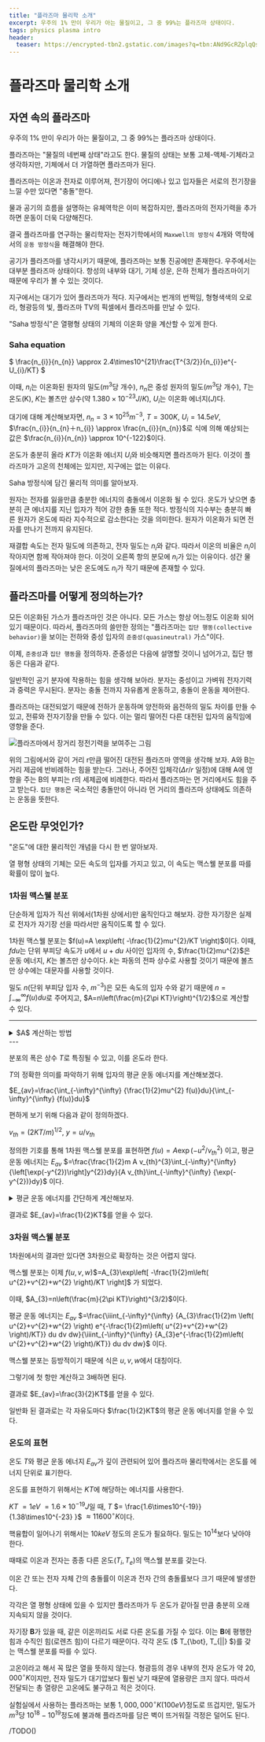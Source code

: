 ```yaml
---
title: "플라즈마 물리학 소개"
excerpt: 우주의 1% 만이 우리가 아는 물질이고, 그 중 99%는 플라즈마 상태이다.
tags: physics plasma intro
header:
  teaser: https://encrypted-tbn2.gstatic.com/images?q=tbn:ANd9GcRZplqQsfMnOSyYRjjzr6zXYM-zkt-rm1oeXLK_GKncRFjhT2_n
---
```


# 플라즈마 물리학 소개
## 자연 속의 플라즈마
우주의 1% 만이 우리가 아는 물질이고, 그 중 99%는 플라즈마 상태이다. 

플라즈마는 "물질의 네번째 상태"라고도 한다. 물질의 상태는 보통 고체-액체-기체라고 생각하지만, 기체에서 더 가열하면 플라즈마가 된다.

플라즈마는 이온과 전자로 이루어져, 전기장이 어디에나 있고 입자들은 서로의 전기장을 느낄 수만 있다면 "충돌"한다.

물과 공기의 흐름을 설명하는 유체역학은 이미 복잡하지만, 플라즈마의 전자기력을 추가하면 운동이 더욱 다양해진다.

결국 플라즈마를 연구하는 물리학자는 전자기학에서의 `Maxwell의 방정식` 4개와 역학에서의 `운동 방정식`을 해결해야 한다.

공기가 플라즈마를 냉각시키기 때문에, 플라즈마는 보통 진공에만 존재한다. 우주에서는 대부분 플라즈마 상태이다. 항성의 내부와 대기, 기체 성운, 은하 전체가 플라즈마이기 때문에 우리가 볼 수 있는 것이다.

지구에서는 대기가 있어 플라즈마가 적다. 지구에서는 번개의 번쩍임, 형형색색의 오로라, 형광등의 빛, 플라즈마 TV의 픽셀에서 플라즈마를 만날 수 있다.

"Saha 방정식"은 열평형 상태의 기체의 이온화 양을 계산할 수 있게 한다.

### Saha equation
$ \frac{n_{i}}{n_{n}} \approx 2.4\times10^{21}\frac{T^{3/2}}{n_{i}}e^{-U_{i}/KT} $

이때, $n_{i}$는 이온화된 원자의 밀도($m^{3}$당 개수), $n_{n}$은 중성 원자의 밀도($m^{3}$당 개수), $T$는 온도(K), $K$는 볼츠만 상수(약 $1.380\times10^{−23} J/K$), $U_{i}$는 이온화 에너지($J$)다.

대기에 대해 계산해보자면, $n_{n}=3\times10^{25}m^{-3}$, $T=300K$, $U_{i}=14.5eV$, $\frac{n_{i}}{n_{n}＋n_{i}} \approx \frac{n_{i}}{n_{n}}$로 식에 의해 예상되는 값은 $\frac{n_{i}}{n_{n}} \approx 10^{-122}$이다.

온도가 충분히 올라 $KT$가 이온화 에너지 $U_{i}$와 비슷해지면 플라즈마가 된다. 이것이 플라즈마가 고온의 천체에는 있지만, 지구에는 없는 이유다.

Saha 방정식에 담긴 물리적 의미를 알아보자. 

원자는 전자를 잃을만큼 충분한 에너지의 충돌에서 이온화 될 수 있다. 온도가 낮으면 충분히 큰 에너지를 지닌 입자가 적어 강한 충돌 또한 적다. 방정식의 지수부는 충분히 빠른 원자가 온도에 따라 지수적으로 감소한다는 것을 의미한다. 원자가 이온화가 되면 전자를 만나기 전까지 유지된다. 

재결합 속도는 전자 밀도에 의존하고, 전자 밀도는 $n_{i}$와 같다. 따라서 이온의 비율은 $n_{i}$이 작아지면 함께 작아져야 한다. 이것이 오른쪽 항의 분모에 $n_{i}$가 있는 이유이다. 성간 물질에서의 플라즈마는 낮은 온도에도 $n_{i}$가 작기 때문에 존재할 수 있다.

## 플라즈마를 어떻게 정의하는가?

모든 이온화된 가스가 플라즈마인 것은 아니다. 모든 가스는 항상 어느정도 이온화 되어있기 때문이다. 따라서, 플라즈마의 쓸만한 정의는 "플라즈마는 `집단 행동(collective behavior)`을 보이는 전하와 중성 입자의 `준중성(quasineutral)` 가스"이다.

이제, `준중성`과 `집단 행동`을 정의하자. 준중성은 다음에 설명할 것이니 넘어가고, 집단 행동은 다음과 같다.

일반적인 공기 분자에 작용하는 힘을 생각해 보아라. 분자는 중성이고 가벼워 전자기력과 중력은 무시된다. 분자는 충돌 전까지 자유롭게 운동하고, 충돌이 운동을 제어한다.

플라즈마는 대전되었기 때문에 전하가 운동하며 양전하와 음전하의 밀도 차이를 만들 수 있고, 전류와 전자기장을 만들 수 있다. 이는 멀리 떨어진 다른 대전된 입자의 움직임에 영향을 준다. 

![플라즈마에서 장거리 정전기력을 보여주는 그림](https://encrypted-tbn0.gstatic.com/images?q=tbn:ANd9GcRDiGHE6MO46AAiD-zCB8tpcqc7iZ_FS2GICw&s)

위의 그림에서와 같이 거리 r만큼 떨어진 대전된 플라즈마 영역을 생각해 보자. A와 B는 거리 제곱에 반비례하는 힘을 받는다. 그러나, 주어진 입체각($\Delta r/r$ 일정)에 대해 A에 영향을 주는 B의 부피는 r의 세제곱에 비례한다. 따라서 플라즈마는 먼 거리에서도 힘을 주고 받는다. `집단 행동`은 국소적인 충돌만이 아니라 먼 거리의 플라즈마 상태에도 의존하는 운동을 뜻한다.

## 온도란 무엇인가?

"온도"에 대한 물리적인 개념을 다시 한 번 알아보자.

열 평형 상태의 기체는 모든 속도의 입자를 가지고 있고, 이 속도는 맥스웰 분포를 따를 확률이 많이 높다. 

### 1차원 맥스웰 분포
단순하게 입자가 직선 위에서(1차원 상에서)만 움직인다고 해보자. 강한 자기장은 실제로 전자가 자기장 선을 따라서만 움직이도록 할 수 있다. 

1차원 맥스웰 분포는 $f(u)=A \exp\left( -\frac{1}{2}mu^{2}/KT \right)$이다. 이때, $f du$는 단위 부피당 속도가 $u$에서 $u+du$ 사이인 입자의 수, $\frac{1}{2}mu^{2}$은 운동 에너지, $K$는 볼츠만 상수이다. $k$는 파동의 전파 상수로 사용할 것이기 때문에 볼츠만 상수에는 대문자를 사용할 것이다. 

밀도 $n$(단위 부피당 입자 수, $m^{-3}$)은 모든 속도의 입자 수와 같기 때문에 $n=\int_{-\infty}^{\infty} {f(u)du}$로 주어지고, $A=n\left(\frac{m}{2\pi KT}\right)^{1/2}$으로 계산할 수 있다. 

---
<details>
<summary>$A$ 계산하는 방법</summary>

$n$ 
$=\int_{-\infty}^{\infty} {f(u)du}$ 
$=\int_{-\infty}^{\infty} {A \exp\left( -\frac{1}{2}mu^{2}/KT \right)} du$ 
$=A\int_{-\infty}^{\infty} {\exp\left( -\frac{m}{2KT} u^{2}\right)} du$ 
$=A\sqrt{2\pi \int_{0}^{\infty} r{ \exp\left( -\frac{m}{2KT} r^{2}\right)} dr}$ 
$=A\sqrt{2\pi \int_{0}^{\infty} \frac{d}{dr} \left(-\frac{KT}{m} \exp\left( -\frac{m}{2KT} r^{2}\right)\right) dr}$ 
$=A\sqrt{2\pi \left[-\frac{KT}{m} \exp\left( -\frac{m}{2KT} r^{2}\right)\right]_{0}^{\infty}}$ 
$=A\sqrt{2\pi \left(0 - -\frac{KT}{m}\right)}$ 
$=A\sqrt{\frac{2\pi KT}{m}}$

$\therefore A$ $=n\sqrt{\frac{m}{2\pi KT}}$ $=n\sqrt{\frac{m}{2\pi KT}}$ $=n\left(\frac{m}{2\pi KT}\right)^{1/2}$
</details>
---

분포의 폭은 상수 $T$로 특징될 수 있고, 이를 온도라 한다.

$T$의 정확한 의미를 파악하기 위해 입자의 평균 운동 에너지를 계산해보겠다.

$E_{av}=\frac{\int_{-\infty}^{\infty} {\frac{1}{2}mu^{2} f(u)}du}{\int_{-\infty}^{\infty} {f(u)}du}$

편하게 보기 위해 다음과 같이 정의하겠다.

$v_{th}=(2KT/m)^{1/2}$, $y=u/v_{th}$

정의한 기호를 통해 1차원 맥스웰 분포를 표현하면 
$f(u)=A \exp(-u^{2}/v_{th}^{2})$ 
이고, 평균 운동 에너지는 
$E_{av}$ $=\frac{\frac{1}{2}m A v_{th}^{3}\int_{-\infty}^{\infty} {\left[\exp(-y^{2})\right]y^{2}}dy}{A v_{th}\int_{-\infty}^{\infty} {\exp(-y^{2})}dy}$ 이다.

<details>
<summary>평균 운동 에너지를 간단하게 계산해보자.</summary>
<p></p>
<p>우선 분자의 $\int_{-\infty}^{\infty} {y^{2}\left[\exp(-y^{2})\right]}dy$ 부분을 먼저 계산할 수 있다.</p>

<p>부분적분 하면</p>

<p>$\int_{-\infty}^{\infty} {y^{2}\left[\exp(-y^{2})\right]}dy$
$= \int_{-\infty}^{\infty} {y \cdot \left[\exp(-y^{2})\right]y}dy$</p>

<p>이고, $\left[y \cdot -\frac{1}{2}\left[\exp(-y^{2})\right]\right]_{-\infty}^{\infty}=0$이기에 </p>

<p>$=-\int_{-\infty}^{\infty} {-\frac{1}{2}\exp \left(-y^{2}\right)} dy$
$=\frac{1}{2}\int_{-\infty}^{\infty} {\exp \left(-y^{2}\right)} dy$이다.</p>

<p>이제 평균 운동 에너지 식에 대입하여 적분 부분을 약분하면,</p>

<p>$E_{av}$ 
$=\frac{\frac{1}{2}m A v_{th}^{3}\int_{-\infty}^{\infty} {\left[\exp(-y^{2})\right]y^{2}}dy}{A v_{th}\int_{-\infty}^{\infty} {\exp(-y^{2})}dy}$
$=\frac{\frac{1}{2}m A v_{th}^{3}\frac{1}{2}\int_{-\infty}^{\infty} {\exp \left(-y^{2}\right)} dy}{A v_{th}\int_{-\infty}^{\infty} {\exp(-y^{2})}dy}$
$=\frac{\frac{1}{2}m A v_{th}^{3}\frac{1}{2}}{A v_{th}}$
$=\frac{1}{4}m v_{th}^{2}$이다.</p>

<p>$v_{th}=(2KT/m)^{1/2}$로 정의하였기 때문에 </p>

<p>$\frac{1}{2}m v_{th}^{2}=KT$로 계산할 수 있다.</p>
</details>

결과로 $E_{av}=\frac{1}{2}KT$를 얻을 수 있다.

### 3차원 맥스웰 분포
1차원에서의 결과만 있다면 3차원으로 확장하는 것은 어렵지 않다.

맥스웰 분포는 이제
$f(u,v,w)$$=A_{3}\exp\left[ -\frac{1}{2}m\left( u^{2}+v^{2}+w^{2} \right)/KT \right]$
가 되었다.

이때, $A_{3}=n\left(\frac{m}{2\pi KT}\right)^{3/2}$이다.

평균 운동 에너지는
$E_{av}$
$=\frac{\iiint_{-\infty}^{\infty} {A_{3}\frac{1}{2}m \left( u^{2}+v^{2}+w^{2} \right) e^{-\frac{1}{2}m\left( u^{2}+v^{2}+w^{2} \right)/KT}} du dv dw}{\iiint_{-\infty}^{\infty} {A_{3}e^{-\frac{1}{2}m\left( u^{2}+v^{2}+w^{2} \right)/KT}} du dv dw}$
이다.

맥스웰 분포는 등방적이기 때문에 식은 $u,v,w$에서 대칭이다.

그렇기에 첫 항만 계산하고 3배하면 된다.

결과로 $E_{av}=\frac{3}{2}KT$를 얻을 수 있다.

일반화 된 결과로는 각 자유도마다 $\frac{1}{2}KT$의 평균 운동 에너지를 얻을 수 있다.

### 온도의 표현
온도 $T$와 평균 운동 에너지 $E_{av}$가 깊이 관련되어 있어 플라즈마 물리학에서는 온도를 에너지 단위로 표기한다.

온도를 표현하기 위해서는 $KT$에 해당하는 에너지를 사용한다.

$KT$ $=1 eV$ $= 1.6\times 10^{-19} J$일 때, $T$ $= \frac{1.6\times10^{-19}}{1.38\times10^{-23} }$ $\approx 11600 ^{\circ}K$이다.

핵융합이 일어나기 위해서는 $10keV$ 정도의 온도가 필요하다. 밀도는 $10^{14}$보다 낮아야 한다.

때때로 이온과 전자는 종종 다른 온도($T_{i}, T_{e}$)의 맥스웰 분포를 갖는다. 

이온 간 또는 전자 자체 간의 충돌률이 이온과 전자 간의 충돌률보다 크기 때문에 발생한다.

각각은 열 평형 상태에 있을 수 있지만 플라즈마가 두 온도가 같아질 만큼 충분히 오래 지속되지 않을 것이다.

자기장 **B**가 있을 때, 같은 이온끼리도 서로 다른 온도를 가질 수 있다. 이는 **B**에 평행한 힘과 수직인 힘(로렌츠 힘)이 다르기 때문이다. 각각 온도 ($ T_{\bot}, T_{&#124;&#124;} $)를 갖는 맥스웰 분포를 따를 수 있다.

고온이라고 해서 꼭 많은 열을 뜻하지 않는다. 형광등의 경우 내부의 전자 온도가 약 $20,000^{\circ}K$이지만, 전자 밀도가 대기압보다 훨씬 낮기 때문에 열용량은 크지 않다. 따라서 전달되는 총 열량은 고온에도 불구하고 적은 것이다.

실험실에서 사용하는 플라즈마는 보통 $1,000,000^{\circ}K (100 eV)$정도로 뜨겁지만, 밀도가 $m^{3}$당 $10^{18}-10^{19}$정도에 불과해 플라즈마를 담은 벽이 뜨거워질 걱정은 덜어도 된다.

/TODO()